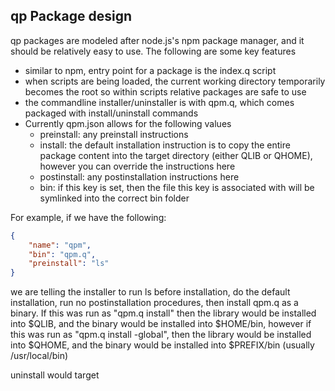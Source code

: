 ## qp Package design
qp packages are modeled after node.js's npm package manager, and it should be relatively easy to use.  The following are some key features
- similar to npm, entry point for a package is the index.q script
- when scripts are being loaded, the current working directory temporarily becomes the root so within scripts relative packages are safe to use
- the commandline installer/uninstaller is with qpm.q, which comes packaged with install/uninstall commands
- Currently qpm.json allows for the following values
	- preinstall: any preinstall instructions
	- install: the default installation instruction is to copy the entire package content into the target directory (either QLIB or QHOME), however you can override the instructions here
	- postinstall: any postinstallation instructions here
	- bin: if this key is set, then the file this key is associated with will be symlinked into the correct bin folder

For example, if we have the following:
```json
{
	"name": "qpm",
	"bin": "qpm.q",
	"preinstall": "ls"
}
```
we are telling the installer to run ls before installation, do the default installation, run no postinstallation procedures, then install qpm.q as a binary.
If this was run as "qpm.q install" then the library would be installed into $QLIB, and the binary would be installed into $HOME/bin, however if this was run as "qpm.q install -global", then the library would be installed into $QHOME, and the binary would be installed into $PREFIX/bin (usually /usr/local/bin)

uninstall would target 